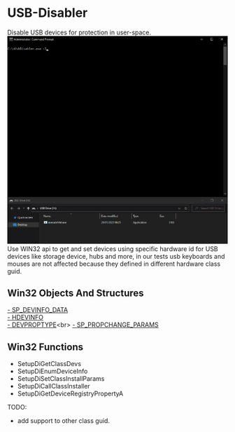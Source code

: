 # USB-Disabler
Disable USB devices for protection in user-space.
![alt text](https://raw.githubusercontent.com/proxytype/usbdisabler/main/usbdisabler.gif)
Use WIN32 api to get and set devices using specific hardware id for USB devices like storage device, hubs and more,
in our tests usb keyboards and mouses are not affected because they defined in different hardware class guid.

## Win32 Objects And Structures
[- SP_DEVINFO_DATA](https://docs.microsoft.com/en-us/windows/win32/api/setupapi/ns-setupapi-sp_devinfo_data)<br>
[- HDEVINFO](https://docs.microsoft.com/en-us/windows-hardware/drivers/install/device-information-sets)<br>
[- DEVPROPTYPE](https://docs.microsoft.com/en-us/previous-versions/ff543546(v=vs.85))<br>
[- SP_PROPCHANGE_PARAMS](https://docs.microsoft.com/en-us/windows/win32/api/setupapi/ns-setupapi-sp_propchange_params)<br>

## Win32 Functions
 - SetupDiGetClassDevs
 - SetupDiEnumDeviceInfo
 - SetupDiSetClassInstallParams
 - SetupDiCallClassInstaller
 - SetupDiGetDeviceRegistryPropertyA

TODO:
- add support to other class guid.
